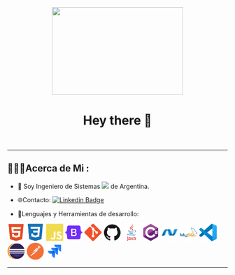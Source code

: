 <div id="header" align="center">
<img src='https://i.giphy.com/media/v1.Y2lkPTc5MGI3NjExdmw4Z3dsbWkwaGp0ZzBhbmVvbmk4bXFyZGZjamZzbWh2Z3JvbTdiYyZlcD12MV9pbnRlcm5hbF9naWZfYnlfaWQmY3Q9Zw/vLpclx5lofmqnEswm0/giphy.gif' width='300' height='200'/> 
 <!--img src="https://media.giphy.com/media/v1.Y2lkPTc5MGI3NjExNWlzajNxbWFxc3oxbGh6enluZW50azJ4eGJ6dmlvZmk5NHNzZThzdSZlcD12MV9naWZzX3NlYXJjaCZjdD1n/HzPtbOKyBoBFsK4hyc/giphy.gif" width="100"/-->
<h1> Hey there 👋</h1>
</div>
<div id="badges" align="center">
    <img src="https://komarev.com/ghpvc/?username=guidopons&color=blue" alt=""/>
</div>

  ---
  
  ## 👨🏻‍💻Acerca de Mi : 
  
 - 📙 Soy Ingeniero de Sistemas <img src="https://media.giphy.com/media/WUlplcMpOCEmTGBtBW/giphy.gif" width="30"> de Argentina.
 
 - 🌐Contacto: [![Linkedin Badge](https://img.shields.io/badge/-Guido-blue?style=flat&logo=Linkedin&logoColor=white)](https://www.linkedin.com/in/guidopons)

 - 🔨Lenguajes y Herramientas de desarrollo:
   

<div>
  <img src='https://github.com/devicons/devicon/blob/master/icons/html5/html5-plain.svg' alt='html5' title='HTML5' width='40 height='40'/>
  <img src='https://github.com/devicons/devicon/blob/master/icons/css3/css3-plain.svg' alt='css3' title='CSS3' width='40 height='40'/>
  <img src='https://github.com/devicons/devicon/blob/master/icons/javascript/javascript-plain.svg' alt='js' title='Js' width='40 height='40'/>
  <img src='https://github.com/devicons/devicon/blob/master/icons/bootstrap/bootstrap-plain.svg' alt='bootstrap' title='Bootstrap' width='40 height='40'/>             
  <img src='https://github.com/devicons/devicon/blob/master/icons/git/git-plain.svg' alt='git' title='Git' width='40 height='40'/>                         
  <img src='https://github.com/devicons/devicon/blob/master/icons/github/github-original.svg' alt='github' title='Github' width='40 height='40'/>
  <img src="https://github.com/devicons/devicon/blob/master/icons/java/java-original-wordmark.svg" title="Java" alt="Java" width="40" height="40"/>
  <img src= "https://github.com/devicons/devicon/blob/master/icons/csharp/csharp-original.svg" title="Csharp" alt="Csharp" width="40" height="40"/>
  <img src= "https://github.com/devicons/devicon/blob/master/icons/dot-net/dot-net-original.svg" title="dotNet" alt="dotNet" width="40" height="40"/>
  <img src="https://github.com/devicons/devicon/blob/master/icons/mysql/mysql-original-wordmark.svg" title="MySQL"  alt="MySQL" width="40" height="40"/>
  <img src="https://github.com/devicons/devicon/blob/master/icons/vscode/vscode-original.svg" title="VSCode" **alt="Git" width="40" height="40"/>
  <img src="https://github.com/devicons/devicon/blob/master/icons/eclipse/eclipse-original.svg" title="Eclipse" **alt="Git" width="40" height="40"/>
  <img src="https://github.com/devicons/devicon/blob/master/icons/postman/postman-original.svg" title="Postman" **alt="Postman" width="40" height="40"/>
  <img src="https://github.com/devicons/devicon/blob/master/icons/jira/jira-original.svg" title="Jira" **alt="Jira" width="40" height="40"/>
</div>
 
---
